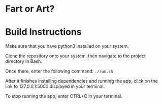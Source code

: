 # Fart or Art?

# Build Instructions
Make sure that you have python3 installed on your system.

Clone the repository onto your system, then navigate to the project directory in Bash.

Once there, enter the following command:
```./run.sh```

After it finishes installing dependencies and running the app, click on the link to 127.0.0.1:5000 displayed in your terminal.

To stop running the app, enter CTRL+C in your terminal.
